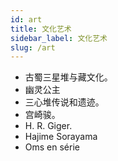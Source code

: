 ```yaml
---
id: art
title: 文化艺术
sidebar_label: 文化艺术
slug: /art
---
```

+ 古蜀三星堆与藏文化。
+ 幽灵公主
+ 三心堆传说和遗迹。
+ 宫崎骏。
+ H. R. Giger.
+ Hajime Sorayama
+ Oms en série